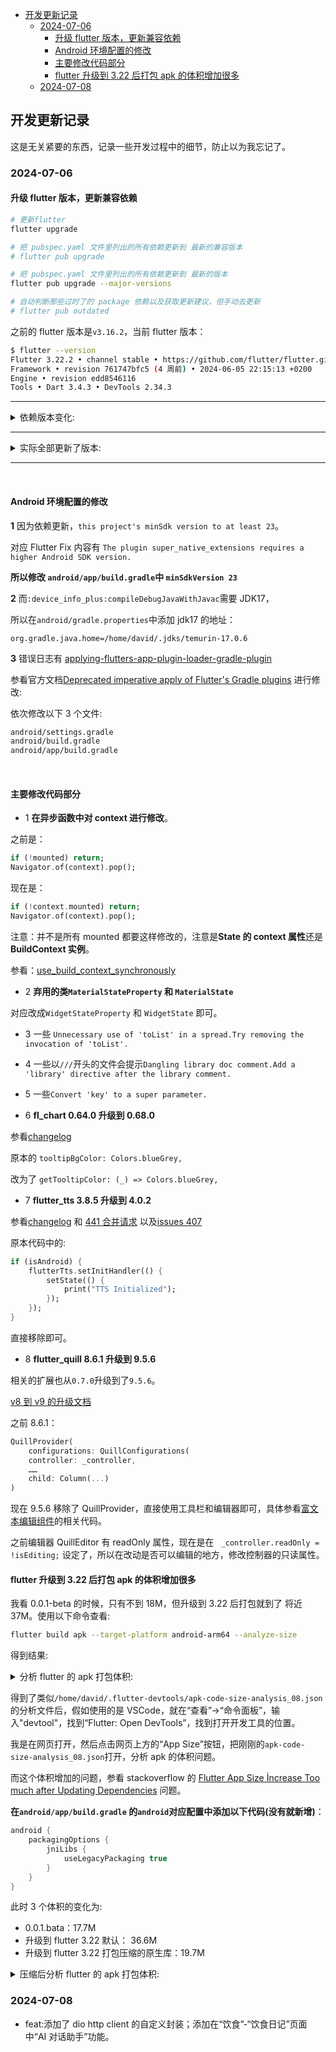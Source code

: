 <!-- START doctoc generated TOC please keep comment here to allow auto update -->
<!-- DON'T EDIT THIS SECTION, INSTEAD RE-RUN doctoc TO UPDATE -->
<!-- **Table of Contents**  *generated with [DocToc](https://github.com/thlorenz/doctoc)* -->

- [开发更新记录](#%E5%BC%80%E5%8F%91%E6%9B%B4%E6%96%B0%E8%AE%B0%E5%BD%95)
  - [2024-07-06](#2024-07-06)
    - [升级 flutter 版本，更新兼容依赖](#%E5%8D%87%E7%BA%A7-flutter-%E7%89%88%E6%9C%AC%E6%9B%B4%E6%96%B0%E5%85%BC%E5%AE%B9%E4%BE%9D%E8%B5%96)
    - [Android 环境配置的修改](#android-%E7%8E%AF%E5%A2%83%E9%85%8D%E7%BD%AE%E7%9A%84%E4%BF%AE%E6%94%B9)
    - [主要修改代码部分](#%E4%B8%BB%E8%A6%81%E4%BF%AE%E6%94%B9%E4%BB%A3%E7%A0%81%E9%83%A8%E5%88%86)
    - [flutter 升级到 3.22 后打包 apk 的体积增加很多](#flutter-%E5%8D%87%E7%BA%A7%E5%88%B0-322-%E5%90%8E%E6%89%93%E5%8C%85-apk-%E7%9A%84%E4%BD%93%E7%A7%AF%E5%A2%9E%E5%8A%A0%E5%BE%88%E5%A4%9A)
  - [2024-07-08](#2024-07-08)

<!-- END doctoc generated TOC please keep comment here to allow auto update -->

## 开发更新记录

这是无关紧要的东西，记录一些开发过程中的细节，防止以为我忘记了。

### 2024-07-06

#### 升级 flutter 版本，更新兼容依赖

```sh
# 更新flutter
flutter upgrade

# 把 pubspec.yaml 文件里列出的所有依赖更新到 最新的兼容版本
# flutter pub upgrade

# 把 pubspec.yaml 文件里列出的所有依赖更新到 最新的版本
flutter pub upgrade --major-versions

# 自动判断那些过时了的 package 依赖以及获取更新建议，但手动去更新
# flutter pub outdated
```

之前的 flutter 版本是`v3.16.2`，当前 flutter 版本：

```sh
$ flutter --version
Flutter 3.22.2 • channel stable • https://github.com/flutter/flutter.git
Framework • revision 761747bfc5 (4 周前) • 2024-06-05 22:15:13 +0200
Engine • revision edd8546116
Tools • Dart 3.4.3 • DevTools 2.34.3
```

---

<details>
<summary>依赖版本变化:</summary>

```sh
xxx$ flutter pub outdated
Showing outdated packages.
[*] indicates versions that are not the latest available.

Package Name              Current   Upgradable  Resolvable  Latest

direct dependencies:
archive                   *3.4.9    -           3.6.1       3.6.1
cupertino_icons           *1.0.6    -           1.0.8       1.0.8
device_info_plus          *9.1.1    -           10.1.0      10.1.0
file_picker               *5.5.0    -           *5.5.0      8.0.6
fl_chart                  *0.64.0   -           0.68.0      0.68.0
flutter_form_builder      *9.1.1    -           9.3.0       9.3.0
flutter_quill             *8.6.3    -           9.5.6       9.5.6
flutter_quill_extensions  *0.7.1    -           9.5.6       9.5.6
flutter_screenutil        *5.9.0    -           5.9.3       5.9.3
flutter_tts               *3.8.5    -           4.0.2       4.0.2
form_builder_validators   *9.1.0    -           10.0.1      10.0.1
image_picker              *1.0.4    -           1.1.2       1.1.2
intl                      *0.18.1   -           0.19.0      0.19.0
logger                    *2.0.2+1  -           2.3.0       2.3.0
path                      *1.8.3    -           1.9.0       1.9.0
path_provider             *2.1.1    -           2.1.3       2.1.3
pdf                       *3.10.7   -           3.11.0      3.11.0
permission_handler        *11.1.0   -           11.3.1      11.3.1
photo_view                *0.14.0   -           0.15.0      0.15.0
printing                  *5.11.1   -           5.13.1      5.13.1
sqflite                   *2.3.0    -           2.3.3+1     2.3.3+1
table_calendar            *3.0.9    -           3.1.2       3.1.2
wakelock_plus             *1.1.4    -           1.2.5       1.2.5

dev_dependencies:
flutter_lints             *2.0.3    -           4.0.0       4.0.0
No resolution was found. Try running `flutter pub upgrade --dry-run` to explore why.
```

</details>

---

<details>
<summary>实际全部更新了版本:</summary>

```sh
$ flutter pub upgrade --major-versions
Resolving dependencies... (3.4s)
Downloading packages... (1:34.5s)
> archive 3.6.1 (was 3.4.9)
> args 2.5.0 (was 2.4.2)
> barcode 2.2.8 (was 2.2.4)
  collection 1.18.0 (1.19.0 available)
> cross_file 0.3.4+1 (was 0.3.3+7)
> cupertino_icons 1.0.8 (was 1.0.6)
+ dart_quill_delta 9.5.6
> device_info_plus 10.1.0 (was 9.1.1)
> ffi 2.1.2 (was 2.1.0)
  file_picker 5.5.0 (8.0.6 available)
> file_selector_macos 0.9.4 (was 0.9.3+3)
> file_selector_platform_interface 2.6.2 (was 2.6.1)
+ fixnum 1.1.0
> fl_chart 0.68.0 (was 0.64.0)
> flex_seed_scheme 1.5.0 (was 1.4.0) (3.0.0 available)
> flutter_colorpicker 1.1.0 (was 1.0.3)
> flutter_form_builder 9.3.0 (was 9.1.1)
> flutter_inappwebview 6.0.0 (was 5.8.0)
+ flutter_inappwebview_android 1.0.13
+ flutter_inappwebview_internal_annotations 1.1.1
+ flutter_inappwebview_ios 1.0.13
+ flutter_inappwebview_macos 1.0.11
+ flutter_inappwebview_platform_interface 1.0.10
+ flutter_inappwebview_web 1.0.8
> flutter_keyboard_visibility 6.0.0 (was 5.4.1)
> flutter_lints 4.0.0 (was 2.0.3)
> flutter_plugin_android_lifecycle 2.0.20 (was 2.0.16)
> flutter_quill 9.5.6 (was 8.6.3)
> flutter_quill_extensions 9.5.6 (was 0.7.1)
> flutter_screenutil 5.9.3 (was 5.9.0)
> flutter_tts 4.0.2 (was 3.8.5)
> form_builder_validators 10.0.1 (was 9.1.0)
+ freezed_annotation 2.4.2
> gal 2.3.0 (was 2.1.3)
+ gal_linux 0.1.0
+ html2md 1.3.2
> http 1.2.1 (was 1.1.0)
  http_parser 4.0.2 (4.1.0 available)
> image 4.2.0 (was 4.1.3)
> image_picker 1.1.2 (was 1.0.4)
> image_picker_android 0.8.12+3 (was 0.8.8+2)
> image_picker_for_web 3.0.4 (was 3.0.1)
> image_picker_ios 0.8.12 (was 0.8.8+4)
> image_picker_platform_interface 2.10.0 (was 2.9.1)
> intl 0.19.0 (was 0.18.1)
+ irondash_engine_context 0.5.4
+ irondash_message_channel 0.7.0
  js 0.6.7 (0.7.1 available)
+ json_annotation 4.9.0
+ leak_tracker 10.0.4 (10.0.5 available)
+ leak_tracker_flutter_testing 3.0.3 (3.0.5 available)
+ leak_tracker_testing 3.0.1
> lints 4.0.0 (was 2.1.1)
> logger 2.3.0 (was 2.0.2+1)
+ markdown 7.2.2
> matcher 0.12.16+1 (was 0.12.16)
> material_color_utilities 0.8.0 (was 0.5.0) (0.12.0 available)
> meta 1.12.0 (was 1.10.0) (1.15.0 available)
> mime 1.0.5 (was 1.0.4)
> package_info_plus 8.0.0 (was 5.0.1)
> package_info_plus_platform_interface 3.0.0 (was 2.0.1)
> path 1.9.0 (was 1.8.3)
> path_provider 2.1.3 (was 2.1.1)
> path_provider_android 2.2.6 (was 2.2.0)
> path_provider_foundation 2.4.0 (was 2.3.1)
> path_provider_platform_interface 2.1.2 (was 2.1.1)
> pdf 3.11.0 (was 3.10.7)
+ pdf_widget_wrapper 1.0.4
> permission_handler 11.3.1 (was 11.1.0)
> permission_handler_android 12.0.7 (was 12.0.1)
> permission_handler_apple 9.4.5 (was 9.2.0)
> permission_handler_html 0.1.1 (was 0.1.0+1)
> permission_handler_platform_interface 4.2.1 (was 4.0.2)
> permission_handler_windows 0.2.1 (was 0.2.0)
> petitparser 6.0.2 (was 6.0.1)
> photo_view 0.15.0 (was 0.14.0)
+ pixel_snap 0.1.5
> platform 3.1.5 (was 3.1.3)
> plugin_platform_interface 2.1.8 (was 2.1.6)
> printing 5.13.1 (was 5.11.1)
> simple_gesture_detector 0.2.1 (was 0.2.0)
+ sprintf 7.0.0
> sqflite 2.3.3+1 (was 2.3.0)
> sqflite_common 2.5.4 (was 2.5.0)
+ super_clipboard 0.8.17
+ super_native_extensions 0.8.17
> synchronized 3.1.0+1 (was 3.1.0)
> table_calendar 3.1.2 (was 3.0.9)
> test_api 0.7.0 (was 0.6.1) (0.7.3 available)
> url_launcher 6.3.0 (was 6.2.1)
> url_launcher_android 6.3.3 (was 6.2.0)
> url_launcher_ios 6.3.0 (was 6.2.1)
> url_launcher_linux 3.1.1 (was 3.1.0)
> url_launcher_macos 3.2.0 (was 3.1.0)
> url_launcher_platform_interface 2.3.2 (was 2.2.0)
> url_launcher_web 2.3.1 (was 2.2.1)
> url_launcher_windows 3.1.1 (was 3.1.0)
+ uuid 4.4.0
> video_player 2.9.1 (was 2.8.1)
> video_player_android 2.5.2 (was 2.4.10)
> video_player_avfoundation 2.6.1 (was 2.5.2)
> video_player_platform_interface 6.2.2 (was 6.2.1)
> video_player_web 2.3.1 (was 2.1.2)
+ vm_service 14.2.1 (14.2.4 available)
> wakelock_plus 1.2.5 (was 1.1.4)
> wakelock_plus_platform_interface 1.2.1 (was 1.1.0)
> web 0.5.1 (was 0.3.0)
> win32 5.5.1 (was 5.0.9)
> win32_registry 1.1.3 (was 1.1.2)
> xdg_directories 1.0.4 (was 1.0.3)
> xml 6.5.0 (was 6.4.2)
+ youtube_explode_dart 2.2.1
> youtube_player_flutter 9.0.1 (was 8.1.2)
These packages are no longer being depended on:
- convert 3.1.1
- flutter_animate 4.2.0+1
- pasteboard 0.2.0
- pointycastle 3.7.3
Changed 113 dependencies!
11 packages have newer versions incompatible with dependency constraints.
Try `flutter pub outdated` for more information.

Changed 9 constraints in pubspec.yaml:
  intl: ^0.18.0 -> ^0.19.0
  form_builder_validators: ^9.0.0 -> ^10.0.1
  fl_chart: ^0.64.0 -> ^0.68.0
  flutter_quill: ^8.6.1 -> ^9.5.6
  flutter_quill_extensions: ^0.7.0 -> ^9.5.6
  flutter_tts: ^3.8.5 -> ^4.0.2
  device_info_plus: ^9.1.1 -> ^10.1.0
  photo_view: ^0.14.0 -> ^0.15.0
  flutter_lints: ^2.0.0 -> ^4.0.0
```

</details>

---

<br/>

#### Android 环境配置的修改

**1** 因为依赖更新，`this project's minSdk version to at least 23`。

对应 Flutter Fix 内容有 `The plugin super_native_extensions requires a higher Android SDK version.`

**所以修改 `android/app/build.gradle`中 `minSdkVersion 23`**

**2** 而`:device_info_plus:compileDebugJavaWithJavac`需要 JDK17，

所以在`android/gradle.properties`中添加 jdk17 的地址：

```
org.gradle.java.home=/home/david/.jdks/temurin-17.0.6
```

**3** 错误日志有 [applying-flutters-app-plugin-loader-gradle-plugin](https://stackoverflow.com/questions/78032396/applying-flutters-app-plugin-loader-gradle-plugin-imperatively-using-the-apply-s)

参看官方文档[Deprecated imperative apply of Flutter's Gradle plugins](https://docs.flutter.dev/release/breaking-changes/flutter-gradle-plugin-apply) 进行修改:

依次修改以下 3 个文件:

```sh
android/settings.gradle
android/build.gradle
android/app/build.gradle
```

<br/>

#### 主要修改代码部分

- 1 **在异步函数中对 context 进行修改**。

之前是：

```dart
if (!mounted) return;
Navigator.of(context).pop();
```

现在是：

```dart
if (!context.mounted) return;
Navigator.of(context).pop();
```

注意：并不是所有 mounted 都要这样修改的，注意是**State 的 context 属性**还是**BuildContext 实例**。

参看：[use_build_context_synchronously](https://dart.dev/tools/linter-rules/use_build_context_synchronously)

- 2 **弃用的类`MaterialStateProperty` 和 `MaterialState`**

对应改成`WidgetStateProperty` 和 `WidgetState` 即可。

- 3 一些 `Unnecessary use of 'toList' in a spread.Try removing the invocation of 'toList'.`

- 4 一些以`///`开头的文件会提示`Dangling library doc comment.Add a 'library' directive after the library comment.`

- 5 一些`Convert 'key' to a super parameter.`

- 6 **fl_chart 0.64.0 升级到 0.68.0**

参看[changelog](https://github.com/imaNNeo/fl_chart/blob/main/CHANGELOG.md#0670)

原本的 `tooltipBgColor: Colors.blueGrey,`

改为了 `getTooltipColor: (_) => Colors.blueGrey,`

- 7 **flutter_tts 3.8.5 升级到 4.0.2**

参看[changelog](https://github.com/dlutton/flutter_tts/blob/master/CHANGELOG.md#fixes-2) 和 [441 合并请求](https://github.com/dlutton/flutter_tts/pull/441) 以及[issues 407](https://github.com/dlutton/flutter_tts/issues/407)

原本代码中的:

```dart
if (isAndroid) {
    flutterTts.setInitHandler(() {
        setState(() {
            print("TTS Initialized");
        });
    });
}
```

直接移除即可。

- 8 **flutter_quill 8.6.1 升级到 9.5.6**

相关的扩展也从`0.7.0`升级到了`9.5.6`。

[v8 到 v9 的升级文档](https://github.com/singerdmx/flutter-quill/blob/master/doc/migration/8_9.md)

之前 8.6.1：

```dart
QuillProvider(
    configurations: QuillConfigurations(
    controller: _controller,
    ……
    child: Column(...)
)
```

现在 9.5.6 移除了 QuillProvider，直接使用工具栏和编辑器即可，具体参看[富文本编辑组件](lib/views/diary/diary_modify_rich_text.dart)的相关代码。

之前编辑器 QuillEditor 有 readOnly 属性，现在是在 ` _controller.readOnly = !isEditing;` 设定了，所以在改动是否可以编辑的地方，修改控制器的只读属性。

#### flutter 升级到 3.22 后打包 apk 的体积增加很多

我看 0.0.1-beta 的时候，只有不到 18M，但升级到 3.22 后打包就到了 将近 37M。使用以下命令查看:

```sh
flutter build apk --target-platform android-arm64 --analyze-size
```

得到结果:

<details>
<summary>分析 flutter 的 apk 打包体积:</summary>

```sh
Running Gradle task 'assembleRelease'...                          523.0s
✓ Built build/app/outputs/flutter-apk/app-release.apk (36.6MB)
▒▒▒▒▒▒▒▒▒▒▒▒▒▒▒▒▒▒▒▒▒▒▒▒▒▒▒▒▒▒▒▒▒▒▒▒▒▒▒▒▒▒▒▒▒▒▒▒▒▒▒▒▒▒▒▒▒▒▒▒▒▒▒▒▒▒▒▒▒▒▒▒▒▒▒▒▒▒▒▒
app-release.apk (total compressed)                                         35 MB
━━━━━━━━━━━━━━━━━━━━━━━━━━━━━━━━━━━━━━━━━━━━━━━━━━━━━━━━━━━━━━━━━━━━━━━━━━━━━━━━
  META-INF/
    CERT.SF                                                                20 KB
    CERT.RSA                                                                1 KB
    MANIFEST.MF                                                            17 KB
  assets/
    dexopt                                                                  1 KB
    flutter_assets                                                          6 MB
  classes.dex                                                               2 MB
  lib/
    arm64-v8a                                                              24 MB
    Dart AOT symbols accounted decompressed size                           13 MB
      package:flutter                                                       4 MB
      package:free_fitness                                                  1 MB
      package:image                                                       805 KB
      package:flutter_quill                                               682 KB
      package:flutter_localizations                                       412 KB
      dart:core                                                           332 KB
      package:pdf                                                         265 KB
      package:html                                                        246 KB
      dart:typed_data                                                     238 KB
      dart:ui                                                             227 KB
      package:bidi/
        bidi.dart                                                         219 KB
      package:fl_chart                                                    209 KB
      dart:collection                                                     189 KB
      dart:io                                                             174 KB
      dart:async                                                          138 KB
      package:archive                                                     111 KB
      package:intl                                                         89 KB
      package:youtube_explode_dart                                         89 KB
      package:xml                                                          83 KB
      package:flutter_quill_extensions                                     74 KB
    armeabi-v7a                                                           953 KB
    x86_64                                                                  1 MB
  AndroidManifest.xml                                                       3 KB
  res/
    33.9.png                                                                2 KB
    CG.png                                                                  4 KB
    D2.png                                                                  3 KB
    ER.9.png                                                                2 KB
    FM.9.png                                                                1 KB
    J6.9.png                                                                2 KB
    Mr.9.png                                                                1 KB
    Pi.9.png                                                                3 KB
    Q11.9.png                                                               3 KB
    SD.png                                                                  2 KB
    Vq.png                                                                  1 KB
    color-v23                                                               2 KB
    color                                                                   2 KB
    e1.xml                                                                  1 KB
    eB.9.png                                                                2 KB
    gV.9.png                                                                1 KB
    jy.png                                                                  2 KB
    tj.9.png                                                                2 KB
    u3.png                                                                  1 KB
    wi.9.png                                                                2 KB
    wi1.9.png                                                               1 KB
  resources.arsc                                                          317 KB
  kotlin/
    collections                                                             1 KB
    kotlin.kotlin_builtins                                                  5 KB
    ranges                                                                  1 KB
    reflect                                                                 1 KB
  org/
    apache                                                                  5 KB
▒▒▒▒▒▒▒▒▒▒▒▒▒▒▒▒▒▒▒▒▒▒▒▒▒▒▒▒▒▒▒▒▒▒▒▒▒▒▒▒▒▒▒▒▒▒▒▒▒▒▒▒▒▒▒▒▒▒▒▒▒▒▒▒▒▒▒▒▒▒▒▒▒▒▒▒▒▒▒▒
A summary of your APK analysis can be found at: /home/david/.flutter-devtools/apk-code-size-analysis_08.json

To analyze your app size in Dart DevTools, run the following command:
dart devtools --appSizeBase=apk-code-size-analysis_08.json
```

</details>

得到了类似`/home/david/.flutter-devtools/apk-code-size-analysis_08.json`的分析文件后，假如使用的是 VSCode，就在“查看”->“命令面板”，输入"devtool"，找到“Flutter: Open DevTools”，找到打开开发工具的位置。

我是在网页打开，然后点击网页上方的“App Size”按钮，把刚刚的`apk-code-size-analysis_08.json`打开，分析 apk 的体积问题。

而这个体积增加的问题，参看 stackoverflow 的 [Flutter App Size İncrease Too much after Updating Dependencies](https://stackoverflow.com/questions/78550965/flutter-app-size-%C4%B0ncrease-too-much-after-updating-dependencies) 问题。

**在`android/app/build.gradle` 的`android`对应配置中添加以下代码(没有就新增)**：

```gradle
android {
    packagingOptions {
        jniLibs {
            useLegacyPackaging true
        }
    }
}
```

此时 3 个体积的变化为:

- 0.0.1.bata：17.7M
- 升级到 flutter 3.22 默认： 36.6M
- 升级到 flutter 3.22 打包压缩的原生库：19.7M

<details>
<summary>压缩后分析 flutter 的 apk 打包体积:</summary>

```sh
Running Gradle task 'assembleRelease'...                          469.4s
✓ Built build/app/outputs/flutter-apk/app-release.apk (19.7MB)
▒▒▒▒▒▒▒▒▒▒▒▒▒▒▒▒▒▒▒▒▒▒▒▒▒▒▒▒▒▒▒▒▒▒▒▒▒▒▒▒▒▒▒▒▒▒▒▒▒▒▒▒▒▒▒▒▒▒▒▒▒▒▒▒▒▒▒▒▒▒▒▒▒▒▒▒▒▒▒▒
app-release.apk (total compressed)                                         19 MB
━━━━━━━━━━━━━━━━━━━━━━━━━━━━━━━━━━━━━━━━━━━━━━━━━━━━━━━━━━━━━━━━━━━━━━━━━━━━━━━━
  META-INF/
    CERT.SF                                                                20 KB
    CERT.RSA                                                                1 KB
    MANIFEST.MF                                                            17 KB
  assets/
    dexopt                                                                  1 KB
    flutter_assets                                                          6 MB
  classes.dex                                                               2 MB
  lib/
    arm64-v8a                                                              10 MB
    Dart AOT symbols accounted decompressed size                           13 MB
      package:flutter                                                       4 MB
      package:free_fitness                                                  1 MB
      package:image                                                       805 KB
      package:flutter_quill                                               682 KB
      package:flutter_localizations                                       412 KB
      dart:core                                                           332 KB
      package:pdf                                                         265 KB
      package:html                                                        246 KB
      dart:typed_data                                                     238 KB
      dart:ui                                                             227 KB
      package:bidi/
        bidi.dart                                                         219 KB
      package:fl_chart                                                    209 KB
      dart:collection                                                     189 KB
      dart:io                                                             174 KB
      dart:async                                                          138 KB
      package:archive                                                     111 KB
      package:intl                                                         89 KB
      package:youtube_explode_dart                                         89 KB
      package:xml                                                          83 KB
      package:flutter_quill_extensions                                     74 KB
  AndroidManifest.xml                                                       3 KB
  res/
    33.9.png                                                                2 KB
    CG.png                                                                  4 KB
    D2.png                                                                  3 KB
    ER.9.png                                                                2 KB
    FM.9.png                                                                1 KB
    J6.9.png                                                                2 KB
    Mr.9.png                                                                1 KB
    Pi.9.png                                                                3 KB
    Q11.9.png                                                               3 KB
    SD.png                                                                  2 KB
    Vq.png                                                                  1 KB
    color-v23                                                               2 KB
    color                                                                   2 KB
    e1.xml                                                                  1 KB
    eB.9.png                                                                2 KB
    gV.9.png                                                                1 KB
    jy.png                                                                  2 KB
    tj.9.png                                                                2 KB
    u3.png                                                                  1 KB
    wi.9.png                                                                2 KB
    wi1.9.png                                                               1 KB
  resources.arsc                                                          317 KB
  kotlin/
    collections                                                             1 KB
    kotlin.kotlin_builtins                                                  5 KB
    ranges                                                                  1 KB
    reflect                                                                 1 KB
  org/
    apache                                                                  5 KB
▒▒▒▒▒▒▒▒▒▒▒▒▒▒▒▒▒▒▒▒▒▒▒▒▒▒▒▒▒▒▒▒▒▒▒▒▒▒▒▒▒▒▒▒▒▒▒▒▒▒▒▒▒▒▒▒▒▒▒▒▒▒▒▒▒▒▒▒▒▒▒▒▒▒▒▒▒▒▒▒
A summary of your APK analysis can be found at: /home/david/.flutter-devtools/apk-code-size-analysis_09.json

To analyze your app size in Dart DevTools, run the following command:
dart devtools --appSizeBase=apk-code-size-analysis_09.json
```

</details>

### 2024-07-08

- feat:添加了 dio http client 的自定义封装；添加在“饮食”-“饮食日记”页面中“AI 对话助手”功能。
